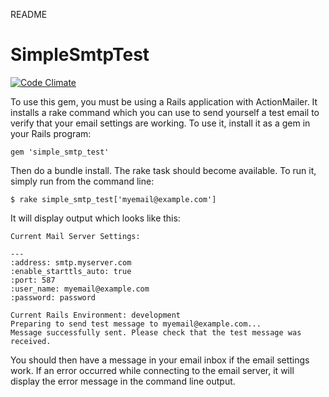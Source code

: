 README

# SimpleSmtpTest
[![Code Climate](https://codeclimate.com/github/wakproductions/simple_smtp_test.png)](https://codeclimate.com/github/wakproductions/simple_smtp_test)

To use this gem, you must be using a Rails application with ActionMailer. It installs a rake command which you can
use to send yourself a test email to verify that your email settings are working. To use it, install it as a gem in your
Rails program:

    gem 'simple_smtp_test'

Then do a bundle install. The rake task should become available. To run it, simply run from the command line:

    $ rake simple_smtp_test['myemail@example.com']

It will display output which looks like this:

```
Current Mail Server Settings:

---
:address: smtp.myserver.com
:enable_starttls_auto: true
:port: 587
:user_name: myemail@example.com
:password: password

Current Rails Environment: development
Preparing to send test message to myemail@example.com...
Message successfully sent. Please check that the test message was received.
```

You should then have a message in your email inbox if the email settings work. If an error occurred while connecting
to the email server, it will display the error message in the command line output.
